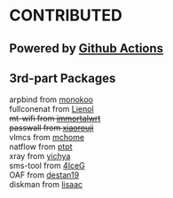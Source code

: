 # CONTRIBUTED  
## Powered by [Github Actions](https://github.com/P3TERX/Actions-OpenWrt)<br/>  
## 3rd-part Packages  
arpbind from [monokoo](https://github.com/monokoo/luci-app-arpbind)<br/>
fullconenat from [Lienol](https://github.com/Lienol/openwrt/tree/main/package/network/fullconenat)<br/>
~~mt-wifi from [immortalwrt](https://github.com/immortalwrt/immortalwrt/tree/openwrt-21.02/package/kernel/mt-drivers)~~<br/>
~~passwall from [xiaorouji](https://github.com/xiaorouji/openwrt-passwall)~~<br/>
vlmcs from [mchome](https://github.com/mchome/luci-app-vlmcsd)<br/>
natflow from [ptpt](https://github.com/ptpt52/natflow)<br/>
xray from [yichya](https://github.com/yichya/luci-app-xray)<br/>
sms-tool from [4IceG](https://github.com/4IceG/luci-app-sms-tool)<br/>
OAF from [destan19](https://github.com/destan19/OpenAppFilter)<br/>
diskman from [lisaac](https://github.com/lisaac/luci-app-diskman)<br/>